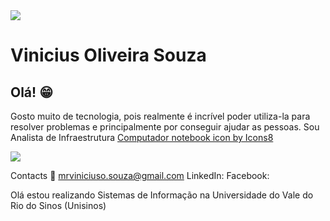 <img width="auto" src="https://avatars1.githubusercontent.com/u/62818276?s=400&u=4e1906bcb8c1eca43e49a802f1b4574d01083c4d&v=4">

# Vinicius Oliveira Souza

## Olá! :grin:
Gosto muito de tecnologia, pois realmente é incrível poder utiliza-la para resolver problemas e principalmente por conseguir ajudar as pessoas.
Sou Analista de Infraestrutura <a href="https://icons8.com/icon/94506/computador-notebook">Computador notebook icon by Icons8</a>

<img src="https://img.icons8.com/cotton/40/000000/notebook-computer.png"/>




Contacts
:email: mrviniciuso.souza@gmail.com
LinkedIn:
Facebook:

Olá estou realizando Sistemas de Informação na Universidade do Vale do Rio do Sinos (Unisinos)
